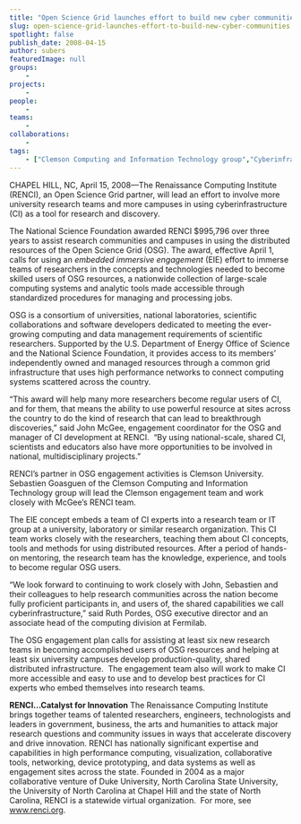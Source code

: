 ```yaml
---
title: "Open Science Grid launches effort to build new cyber communities"
slug: open-science-grid-launches-effort-to-build-new-cyber-communities
spotlight: false
publish_date: 2008-04-15
author: subers
featuredImage: null
groups:
    - 
projects:
    - 
people:
    - 
teams: 
    - 
collaborations:
    - 
tags:
    - ["Clemson Computing and Information Technology group","Cyberinfrastructure","John McGee","Open Science Grid (OSG)","Ruth Pordes"]
---
```

CHAPEL HILL, NC, April 15, 2008—The Renaissance Computing Institute (RENCI), an Open Science Grid partner, will lead an effort to involve more university research teams and more campuses in using cyberinfrastructure (CI) as a tool for research and discovery.<!--more-->

The National Science Foundation awarded RENCI $995,796 over three years to assist research communities and campuses in using the distributed resources of the Open Science Grid (OSG). The award, effective April 1, calls for using an <em>embedded  immersive engagement </em>(EIE) effort to immerse teams of researchers in the concepts and technologies needed to become skilled users of OSG resources, a nationwide collection of large-scale computing systems and analytic tools made accessible through standardized procedures for managing and processing jobs.

OSG is a consortium of universities, national laboratories, scientific collaborations and software developers dedicated to meeting the ever-growing computing and data management requirements of scientific researchers. Supported by the U.S. Department of Energy Office of Science and the National Science Foundation, it provides access to its members’ independently owned and managed resources through a common grid infrastructure that uses high performance networks to connect computing systems scattered across the country.

“This award will help many more researchers become regular users of CI, and for them, that means the ability to use powerful resource at sites across the country to do the kind of research that can lead to breakthrough discoveries,” said John McGee, engagement coordinator for the OSG and manager of CI development at RENCI.  “By using national-scale, shared CI, scientists and educators also have more opportunities to be involved in national, multidisciplinary projects.”

RENCI’s partner in OSG engagement activities is Clemson University. Sebastien Goasguen of the Clemson Computing and Information Technology group will lead the Clemson engagement team and work closely with McGee’s RENCI team.

The EIE concept embeds a team of CI experts into a research team or IT group at a university, laboratory or similar research organization. This CI team works closely with the researchers, teaching them about CI concepts, tools and methods for using distributed resources. After a period of hands-on mentoring, the research team has the knowledge, experience, and tools to become regular OSG users.

“We look forward to continuing to work closely with John, Sebastien and their colleagues to help research communities across the nation become fully proficient participants in, and users of, the shared capabilities we call cyberinfrastructure,” said Ruth Pordes, OSG executive director and an associate head of the computing division at Fermilab.

The OSG engagement plan calls for assisting at least six new research teams in becoming accomplished users of OSG resources and helping at least six university campuses develop production-quality, shared distributed infrastructure.  The engagement team also will work to make CI more accessible and easy to use and to develop best practices for CI experts who embed themselves into research teams.

<strong>RENCI…Catalyst for  Innovation</strong>
The Renaissance Computing Institute brings together teams of talented researchers, engineers, technologists and leaders in government, business, the arts and humanities to attack major research questions and community issues in ways that accelerate discovery and drive innovation. RENCI has nationally significant expertise and capabilities in high performance computing, visualization, collaborative tools, networking, device prototyping, and data systems as well as engagement sites across the state. Founded in 2004 as a major collaborative venture of Duke University, North Carolina State University, the University of North Carolina at Chapel Hill and the state of North Carolina, RENCI is a statewide virtual organization.  For more, see <a href="http://www.renci.org/">www.renci.org</a>.
